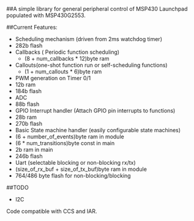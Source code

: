 ##A simple library for general peripheral control of MSP430 Launchpad populated with MSP430G2553.

##Current Features:
 - Scheduling mechanism (driven from 2ms watchdog timer)
  - 282b flash
  - Callbacks ( Periodic function scheduling)
     - (8 + num_callbacks * 12)byte ram
  - Callouts(one-shot function run or self-scheduling functions)
     - (1 + num_callouts * 6)byte ram
 - PWM generation on Timer 0/1
  - 12b ram
  - 184b flash
 - ADC
  - 88b flash
 - GPIO Interrupt handler (Attach GPIO pin interrupts to functions)
  - 28b ram
  - 270b flash
 - Basic State machine handler (easily configurable state machines)
  - (6 + number_of_events)byte ram in module
  - (6 * num_transitions)byte const in main
  - 2b ram in main
  - 246b flash
 - Uart (selectable blocking or non-blocking rx/tx)
  - (size_of_rx_buf + size_of_tx_buf)byte ram in module
  - 764/486 byte flash for non-blocking/blocking

##TODO
 - I2C

Code compatible with CCS and IAR.